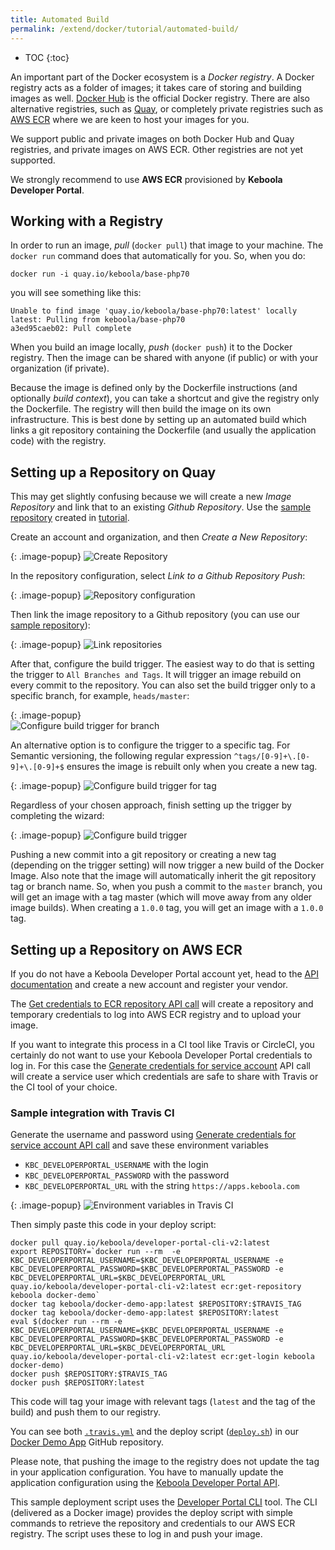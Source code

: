 ```yaml
---
title: Automated Build
permalink: /extend/docker/tutorial/automated-build/
---
```


* TOC
{:toc}

An important part of the Docker ecosystem is a *Docker registry*. A Docker registry acts as a folder of images; 
it takes care of storing and building images as well.
[Docker Hub](https://hub.docker.com/) is the official Docker registry. 
There are also alternative registries, such as [Quay](https://quay.io/), or completely private registries 
such as [AWS ECR](https://aws.amazon.com/ecr/) where we are keen to host your images for you.

We support public and private images on both Docker Hub and Quay registries, and private images on AWS ECR. Other registries are not yet supported. 

We strongly recommend to use **AWS ECR** provisioned by **Keboola Developer Portal**.

## Working with a Registry
In order to run an image, *pull* (`docker pull`) that image to your machine. The `docker run` 
command does that automatically for you. So, when you do:

    docker run -i quay.io/keboola/base-php70
    
you will see something like this:

    Unable to find image 'quay.io/keboola/base-php70:latest' locally
    latest: Pulling from keboola/base-php70 
    a3ed95caeb02: Pull complete

When you build an image locally, *push* (`docker push`) it to the Docker registry. Then the
image can be shared with anyone (if public) or with your organization (if private). 

Because the image is defined only by the Dockerfile instructions (and optionally *build context*), you can take 
a shortcut and give the registry only the Dockerfile. The registry will then build the image on its own
infrastructure. This is best done by setting up an automated build which links a git repository 
containing the Dockerfile (and usually the application code) with the registry. 

## Setting up a Repository on Quay
This may get slightly confusing because we will create a new *Image Repository* and link
that to an existing *Github Repository*. Use the 
[sample repository](https://github.com/keboola/docs-docker-example-basic) 
created in [tutorial](/extend/docker/tutorial/howto/).

Create an account and organization, and then *Create a New Repository*:

{: .image-popup}
![Create Repository](/extend/docker/tutorial/quay-intro.png)

In the repository configuration, select *Link to a Github Repository Push*: 

{: .image-popup}
![Repository configuration](/extend/docker/tutorial/quay-new-repository.png)

Then link the image repository to a Github repository
(you can use our [sample repository](https://github.com/keboola/docs-docker-example-basic)):

{: .image-popup} 
![Link repositories](/extend/docker/tutorial/quay-link-repository.png)

After that, configure the build trigger. The easiest way to do that is setting the trigger to `All Branches and Tags`. 
It will trigger an image rebuild on every commit to the repository. 
You can also set the build trigger only to a specific branch, for example, `heads/master`:

{: .image-popup}  
![Configure build trigger for branch](/extend/docker/tutorial/quay-build-trigger-master.png)

An alternative option is to configure the trigger to a specific tag. For Semantic versioning, 
the following regular expression `^tags/[0-9]+\.[0-9]+\.[0-9]+$` ensures the image is rebuilt only when you create a new tag.
 
{: .image-popup}
![Configure build trigger for tag](/extend/docker/tutorial/quay-build-trigger-tag.png)

Regardless of your chosen approach, finish setting up the trigger by completing the wizard:

{: .image-popup}
![Configure build trigger](/extend/docker/tutorial/quay-build-trigger.png)

Pushing a new commit into a git repository or creating a new tag (depending on the trigger setting) will now
trigger a new build of the Docker Image. Also note that the image will automatically inherit the git repository tag 
or branch name. So, when you push a commit to the `master` branch, you will get an image with a tag master (which will
move away from any older image builds). When creating a `1.0.0` tag, you will get an image with a `1.0.0` tag.

## Setting up a Repository on AWS ECR

If you do not have a Keboola Developer Portal account yet, head to the [API documentation](http://docs.kebooladeveloperportal.apiary.io/#)
 and create a new account and register your vendor.
 
The [Get credentials to ECR repository API call](http://docs.kebooladeveloperportal.apiary.io/#reference/0/apps/get-credentials-to-ecr-repository)
will create a repository and temporary credentials to log into AWS ECR registry and to upload your image. 

If you want to integrate this process in a CI tool like Travis or CircleCI, you certainly do not want to use your Keboola Developer Portal 
 credentials to log in. For this case the [Generate credentials for service account](http://docs.kebooladeveloperportal.apiary.io/#reference/0/vendors/generate-credentials-for-service-account)
 API call will create a service user which credentials are safe to share with Travis or the CI tool of your choice.
 
### Sample integration with Travis CI
 
Generate the username and password using [Generate credentials for service account API call](http://docs.kebooladeveloperportal.apiary.io/#reference/0/vendors/generate-credentials-for-service-account) 
and save these environment variables

 - `KBC_DEVELOPERPORTAL_USERNAME` with the login
 - `KBC_DEVELOPERPORTAL_PASSWORD` with the password
 - `KBC_DEVELOPERPORTAL_URL` with the string `https://apps.keboola.com`
 
{: .image-popup}
![Environment variables in Travis CI](/extend/docker/tutorial/travis-envs.png)

Then simply paste this code in your deploy script:

    docker pull quay.io/keboola/developer-portal-cli-v2:latest
    export REPOSITORY=`docker run --rm  -e KBC_DEVELOPERPORTAL_USERNAME=$KBC_DEVELOPERPORTAL_USERNAME -e KBC_DEVELOPERPORTAL_PASSWORD=$KBC_DEVELOPERPORTAL_PASSWORD -e KBC_DEVELOPERPORTAL_URL=$KBC_DEVELOPERPORTAL_URL quay.io/keboola/developer-portal-cli-v2:latest ecr:get-repository keboola docker-demo`
    docker tag keboola/docker-demo-app:latest $REPOSITORY:$TRAVIS_TAG
    docker tag keboola/docker-demo-app:latest $REPOSITORY:latest
    eval $(docker run --rm -e KBC_DEVELOPERPORTAL_USERNAME=$KBC_DEVELOPERPORTAL_USERNAME -e KBC_DEVELOPERPORTAL_PASSWORD=$KBC_DEVELOPERPORTAL_PASSWORD -e KBC_DEVELOPERPORTAL_URL=$KBC_DEVELOPERPORTAL_URL quay.io/keboola/developer-portal-cli-v2:latest ecr:get-login keboola docker-demo)
    docker push $REPOSITORY:$TRAVIS_TAG
    docker push $REPOSITORY:latest

This code will tag your image with relevant tags (`latest` and the tag of the build) and push them to our registry. 

You can see both [`.travis.yml`](https://github.com/keboola/docker-demo-app/blob/master/.travis.yml) and the deploy script ([`deploy.sh`](https://github.com/keboola/docker-demo-app/blob/master/deploy.sh)) 
in our [Docker Demo App](https://github.com/keboola/docker-demo-app) GitHub repository.

Please note, that pushing the image to the registry does not update the tag in your application configuration. You have 
to manually update the application configuration using the [Keboola Developer Portal API](http://docs.kebooladeveloperportal.apiary.io/).

This sample deployment script uses the [Developer Portal CLI](https://github.com/keboola/developer-portal-cli-v2) tool. 
The CLI (delivered as a Docker image) provides the deploy script with simple commands to retrieve the repository and credentials to our AWS ECR registry. 
The script uses these to log in and push your image. 
